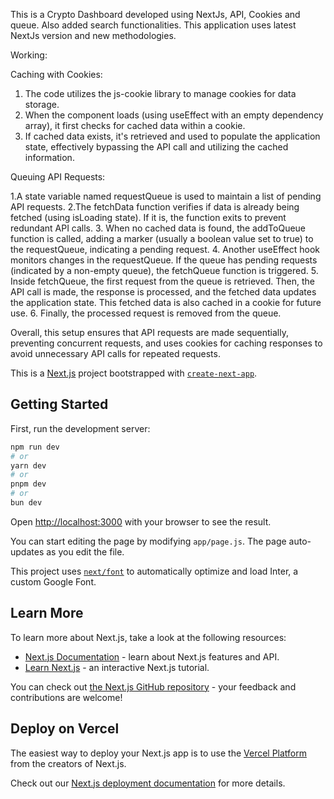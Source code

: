 This is a Crypto Dashboard developed using NextJs, API, Cookies and queue. Also added search functionalities. This application uses latest NextJs version and new methodologies.

Working:

Caching with Cookies:

1. The code utilizes the js-cookie library to manage cookies for data storage.
2. When the component loads (using useEffect with an empty dependency array), it first checks for cached data within a cookie.
3. If cached data exists, it's retrieved and used to populate the application state, effectively bypassing the API call and utilizing the cached information.

Queuing API Requests:

1.A state variable named requestQueue is used to maintain a list of pending API requests.
2.The fetchData function verifies if data is already being fetched (using isLoading state). If it is, the function exits to prevent redundant API calls.
3. When no cached data is found, the addToQueue function is called, adding a marker (usually a boolean value set to true) to the requestQueue, indicating a pending request.
4. Another useEffect hook monitors changes in the requestQueue. If the queue has pending requests (indicated by a non-empty queue), the fetchQueue function is triggered.
5. Inside fetchQueue, the first request from the queue is retrieved. Then, the API call is made, the response is processed, and the fetched data updates the application state. This fetched data is also cached in a cookie for future use.
6. Finally, the processed request is removed from the queue.

  Overall, this setup ensures that API requests are made sequentially, preventing concurrent requests, and uses cookies for caching responses to avoid unnecessary API calls for repeated requests.




This is a [Next.js](https://nextjs.org/) project bootstrapped with [`create-next-app`](https://github.com/vercel/next.js/tree/canary/packages/create-next-app).

## Getting Started

First, run the development server:

```bash
npm run dev
# or
yarn dev
# or
pnpm dev
# or
bun dev
```

Open [http://localhost:3000](http://localhost:3000) with your browser to see the result.

You can start editing the page by modifying `app/page.js`. The page auto-updates as you edit the file.

This project uses [`next/font`](https://nextjs.org/docs/basic-features/font-optimization) to automatically optimize and load Inter, a custom Google Font.

## Learn More

To learn more about Next.js, take a look at the following resources:

- [Next.js Documentation](https://nextjs.org/docs) - learn about Next.js features and API.
- [Learn Next.js](https://nextjs.org/learn) - an interactive Next.js tutorial.

You can check out [the Next.js GitHub repository](https://github.com/vercel/next.js/) - your feedback and contributions are welcome!

## Deploy on Vercel

The easiest way to deploy your Next.js app is to use the [Vercel Platform](https://vercel.com/new?utm_medium=default-template&filter=next.js&utm_source=create-next-app&utm_campaign=create-next-app-readme) from the creators of Next.js.

Check out our [Next.js deployment documentation](https://nextjs.org/docs/deployment) for more details.
